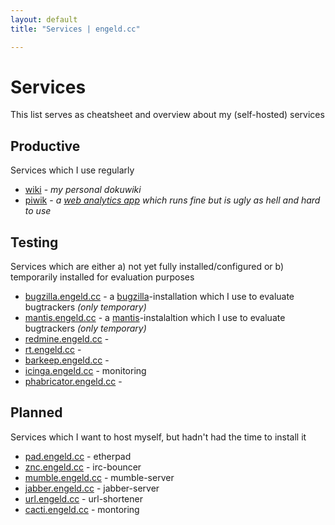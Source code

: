 ```yaml
---
layout: default
title: "Services | engeld.cc"

---
```

# Services

This list serves as cheatsheet and overview about my (self-hosted) services

## Productive
Services which I use regularly

 - [wiki][] - *my personal dokuwiki*
 - [piwik][] - *a [web analytics app](http://piwik.org/) which runs fine but is ugly as hell and hard to use*

## Testing
Services which are either a) not yet fully installed/configured or b) temporarily installed for evaluation purposes

 - [bugzilla.engeld.cc][bugzilla] - a [bugzilla](http://www.bugzilla.org/)-installation which I use to evaluate bugtrackers *(only temporary)*
 - [mantis.engeld.cc][mantis] - a [mantis](http://www.mantisbt.org/)-instalaltion which I use to evaluate bugtrackers *(only temporary)*
 - [redmine.engeld.cc][redmine] - 
 - [rt.engeld.cc][rt] - 
 - [barkeep.engeld.cc][barkeep] - 
 - [icinga.engeld.cc][icinga] - monitoring
 - [phabricator.engeld.cc][phabricator] - 

## Planned
Services which I want to host myself, but hadn't had the time to install it

 - [pad.engeld.cc][pad] - etherpad
 - [znc.engeld.cc][znc] - irc-bouncer
 - [mumble.engeld.cc][mumble] - mumble-server
 - [jabber.engeld.cc][jabber] - jabber-server
 - [url.engeld.cc][url] - url-shortener
 - [cacti.engeld.cc][cacti] - montoring


[wiki]:         https://wiki.engeld.cc/doku.php
[piwik]:        https://piwik.engeld.cc/

[bugzilla]:     https://bugzilla.engeld.cc/
[mantis]:       https://mantis.engeld.cc
[redmine]:      https://redmine.engeld.cc
[rt]:           https://rt.engeld.cc
[barkeep]:      https://barkeep.engeld.cc
[icinga]:       https://icinga.engeld.cc
[phabricator]:  https://phabricator.engeld.cc

[pad]:          https://pad.engeld.cc
[znc]:          https://znc.engeld.cc
[mumble]:       https://mumble.engeld.cc
[jabber]:       https://jabber.engeld.cc
[url]:          https://url.engeld.cc
[cacti]:        https://cacti.engeld.cc

